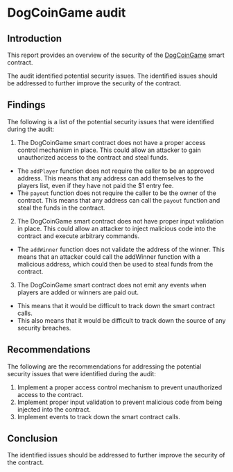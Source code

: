 # DogCoinGame audit

## Introduction

This report provides an overview of the security of the [DogCoinGame](https://raw.githubusercontent.com/ExtropyIO/ExpertSolidityBootcamp/main/exercises/audit/DogCoinGame.sol) smart contract. 

The audit identified potential security issues. The identified issues should be addressed to further improve the security of the contract.

## Findings

The following is a list of the potential security issues that were identified during the audit:

1) The DogCoinGame smart contract does not have a proper access control mechanism in place. This could allow an attacker to gain unauthorized access to the contract and steal funds.
  - The `addPlayer` function does not require the caller to be an approved address. This means that any address can add themselves to the players list, even if they have not paid the $1 entry fee.
  - The `payout` function does not require the caller to be the owner of the contract. This means that any address can call the `payout` function and steal the funds in the contract.

2) The DogCoinGame smart contract does not have proper input validation in place. This could allow an attacker to inject malicious code into the contract and execute arbitrary commands.
  - The `addWinner` function does not validate the address of the winner. This means that an attacker could call the addWinner function with a malicious address, which could then be used to steal funds from the contract.

3) The DogCoinGame smart contract does not emit any events when players are added or winners are paid out.  
  - This means that it would be difficult to track down the smart contract calls.
  - This also means that it would be difficult to track down the source of any security breaches.

## Recommendations

The following are the recommendations for addressing the potential security issues that were identified during the audit:

1) Implement a proper access control mechanism to prevent unauthorized access to the contract.
2) Implement proper input validation to prevent malicious code from being injected into the contract.
3) Implement events to track down the smart contract calls.

## Conclusion

The identified issues should be addressed to further improve the security of the contract.